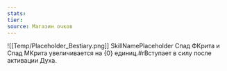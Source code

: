 ```yaml
---
stats: 
tier: 
source: Магазин очков
---
```

![[Temp/Placeholder_Bestiary.png]]
SkillNamePlaceholder
Спад ФКрита и Спад МКрита увеличивается на {0} единиц.#rВступает в силу после активации Духа.
